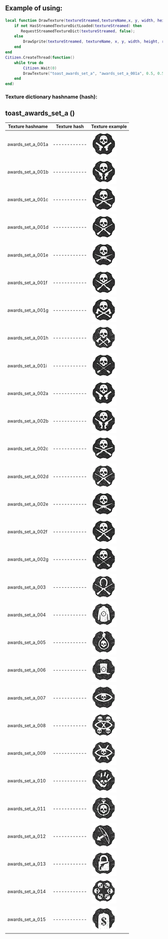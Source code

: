 ## Example of using:

```lua
local function DrawTexture(textureStreamed,textureName,x, y, width, height,rotation,r, g, b, a, p11)
    if not HasStreamedTextureDictLoaded(textureStreamed) then
       RequestStreamedTextureDict(textureStreamed, false);
    else
        DrawSprite(textureStreamed, textureName, x, y, width, height, rotation, r, g, b, a, p11);
    end
end
Citizen.CreateThread(function()
    while true do
    	Citizen.Wait(0)
		DrawTexture("toast_awards_set_a", "awards_set_a_001a", 0.5, 0.5, 0.251, 0.251, 0.0, 0, 0, 0, 240, false);
	end
end)
```

<h3>Texture dictionary hashname (hash):</h3>
<h2>toast_awards_set_a ()</h2>

| Texture hashname  | Texture hash | Texture example                                                                                        |
| ----------------- | ------------ | ------------------------------------------------------------------------------------------------------ |
| awards_set_a_001a | ------------ | ![help_text_bg](/useful_info_from_rpfs/textures/toast/images/toast_awards_set_a/awards_set_a_001a.png) |
| awards_set_a_001b | ------------ | ![help_text_bg](/useful_info_from_rpfs/textures/toast/images/toast_awards_set_a/awards_set_a_001b.png) |
| awards_set_a_001c | ------------ | ![help_text_bg](/useful_info_from_rpfs/textures/toast/images/toast_awards_set_a/awards_set_a_001c.png) |
| awards_set_a_001d | ------------ | ![help_text_bg](/useful_info_from_rpfs/textures/toast/images/toast_awards_set_a/awards_set_a_001d.png) |
| awards_set_a_001e | ------------ | ![help_text_bg](/useful_info_from_rpfs/textures/toast/images/toast_awards_set_a/awards_set_a_001e.png) |
| awards_set_a_001f | ------------ | ![help_text_bg](/useful_info_from_rpfs/textures/toast/images/toast_awards_set_a/awards_set_a_001f.png) |
| awards_set_a_001g | ------------ | ![help_text_bg](/useful_info_from_rpfs/textures/toast/images/toast_awards_set_a/awards_set_a_001g.png) |
| awards_set_a_001h | ------------ | ![help_text_bg](/useful_info_from_rpfs/textures/toast/images/toast_awards_set_a/awards_set_a_001h.png) |
| awards_set_a_001i | ------------ | ![help_text_bg](/useful_info_from_rpfs/textures/toast/images/toast_awards_set_a/awards_set_a_001i.png) |
| awards_set_a_002a | ------------ | ![help_text_bg](/useful_info_from_rpfs/textures/toast/images/toast_awards_set_a/awards_set_a_002a.png) |
| awards_set_a_002b | ------------ | ![help_text_bg](/useful_info_from_rpfs/textures/toast/images/toast_awards_set_a/awards_set_a_002b.png) |
| awards_set_a_002c | ------------ | ![help_text_bg](/useful_info_from_rpfs/textures/toast/images/toast_awards_set_a/awards_set_a_002c.png) |
| awards_set_a_002d | ------------ | ![help_text_bg](/useful_info_from_rpfs/textures/toast/images/toast_awards_set_a/awards_set_a_002d.png) |
| awards_set_a_002e | ------------ | ![help_text_bg](/useful_info_from_rpfs/textures/toast/images/toast_awards_set_a/awards_set_a_002e.png) |
| awards_set_a_002f | ------------ | ![help_text_bg](/useful_info_from_rpfs/textures/toast/images/toast_awards_set_a/awards_set_a_002f.png) |
| awards_set_a_002g | ------------ | ![help_text_bg](/useful_info_from_rpfs/textures/toast/images/toast_awards_set_a/awards_set_a_002g.png) |
| awards_set_a_003  | ------------ | ![help_text_bg](/useful_info_from_rpfs/textures/toast/images/toast_awards_set_a/awards_set_a_003.png)  |
| awards_set_a_004  | ------------ | ![help_text_bg](/useful_info_from_rpfs/textures/toast/images/toast_awards_set_a/awards_set_a_004.png)  |
| awards_set_a_005  | ------------ | ![help_text_bg](/useful_info_from_rpfs/textures/toast/images/toast_awards_set_a/awards_set_a_005.png)  |
| awards_set_a_006  | ------------ | ![help_text_bg](/useful_info_from_rpfs/textures/toast/images/toast_awards_set_a/awards_set_a_006.png)  |
| awards_set_a_007  | ------------ | ![help_text_bg](/useful_info_from_rpfs/textures/toast/images/toast_awards_set_a/awards_set_a_007.png)  |
| awards_set_a_008  | ------------ | ![help_text_bg](/useful_info_from_rpfs/textures/toast/images/toast_awards_set_a/awards_set_a_008.png)  |
| awards_set_a_009  | ------------ | ![help_text_bg](/useful_info_from_rpfs/textures/toast/images/toast_awards_set_a/awards_set_a_009.png)  |
| awards_set_a_010  | ------------ | ![help_text_bg](/useful_info_from_rpfs/textures/toast/images/toast_awards_set_a/awards_set_a_010.png)  |
| awards_set_a_011  | ------------ | ![help_text_bg](/useful_info_from_rpfs/textures/toast/images/toast_awards_set_a/awards_set_a_011.png)  |
| awards_set_a_012  | ------------ | ![help_text_bg](/useful_info_from_rpfs/textures/toast/images/toast_awards_set_a/awards_set_a_012.png)  |
| awards_set_a_013  | ------------ | ![help_text_bg](/useful_info_from_rpfs/textures/toast/images/toast_awards_set_a/awards_set_a_013.png)  |
| awards_set_a_014  | ------------ | ![help_text_bg](/useful_info_from_rpfs/textures/toast/images/toast_awards_set_a/awards_set_a_014.png)  |
| awards_set_a_015  | ------------ | ![help_text_bg](/useful_info_from_rpfs/textures/toast/images/toast_awards_set_a/awards_set_a_015.png)  |
